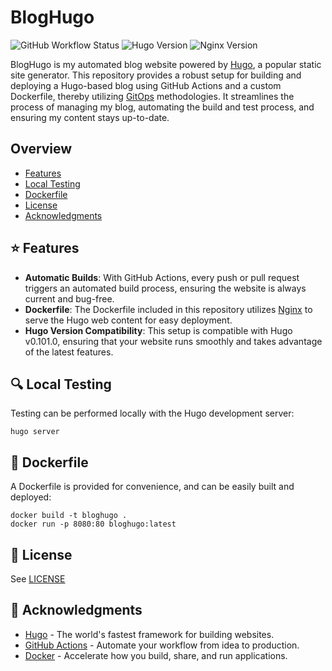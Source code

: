 # BlogHugo

![GitHub Workflow Status](https://github.com/euvaz/bloghugo/actions/workflows/on-merge.yaml/badge.svg)
![Hugo Version](https://img.shields.io/badge/Hugo-v0.101.0-ee1289)
![Nginx Version](https://img.shields.io/badge/Nginx-1.25.2-228b22)

BlogHugo is my automated blog website powered by [Hugo](https://gohugo.io/), a popular static site generator. This repository provides a robust setup for building and deploying a Hugo-based blog using GitHub Actions and a custom Dockerfile, thereby utilizing [GitOps](https://www.weave.works/blog/what-is-gitops-really) methodologies. It streamlines the process of managing my blog, automating the build and test process, and ensuring my content stays up-to-date.

## Overview

- [Features](#-features)
- [Local Testing](#-local-testing)
- [Dockerfile](#-dockerfile)
- [License](#-license)
- [Acknowledgments](#-acknowledgments)

## ⭐ Features

- **Automatic Builds**: With GitHub Actions, every push or pull request triggers an automated build process, ensuring the website is always current and bug-free.
- **Dockerfile**: The Dockerfile included in this repository utilizes [Nginx](https://www.nginx.com/) to serve the Hugo web content for easy deployment.
- **Hugo Version Compatibility**: This setup is compatible with Hugo v0.101.0, ensuring that your website runs smoothly and takes advantage of the latest features.

## 🔍 Local Testing

Testing can be performed locally with the Hugo development server:

```
hugo server
```

## 🐋 Dockerfile

A Dockerfile is provided for convenience, and can be easily built and deployed:

```
docker build -t bloghugo .
docker run -p 8080:80 bloghugo:latest
```

## 🔏 License

See [LICENSE](./LICENSE)

## 🤝 Acknowledgments

- [Hugo](https://github.com/features/actions) - The world's fastest framework for building websites.
- [GitHub Actions](https://github.com/features/actions) - Automate your workflow from idea to production.
- [Docker](https://www.docker.com/) - Accelerate how you build, share, and run applications.
